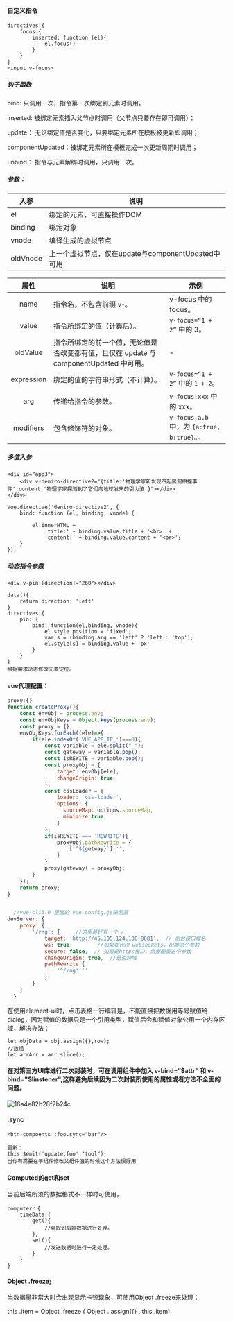 #### 自定义指令

```vue
directives:{
	focus:{
		inserted: function (el){
			el.focus()
		}
	}
}
<input v-focus>
```

##### 钩子函数

bind: 只调用一次，指令第一次绑定到元素时调用。

inserted: 被绑定元素插入父节点时调用（父节点只要存在即可调用）；

update： 无论绑定值是否变化，只要绑定元素所在模板被更新即调用；

componentUpdated：被绑定元素所在模板完成一次更新周期时调用；

unbind： 指令与元素解绑时调用，只调用一次。

##### 参数：

| 入参     | 说明                                               |
| -------- | -------------------------------------------------- |
| el       | 绑定的元素，可直接操作DOM                          |
| binding  | 绑定对象                                           |
| vnode    | 编译生成的虚拟节点                                 |
| oldVnode | 上一个虚拟节点，仅在update与componentUpdated中可用 |

|    属性    | 说明                                                         | 示例                                        |
| :--------: | ------------------------------------------------------------ | ------------------------------------------- |
|    name    | 指令名，不包含前缀 `v-`。                                    | v-focus 中的 focus。                        |
|   value    | 指令所绑定的值（计算后）。                                   | `v-focus=“1 + 2”` 中的 3。                  |
|  oldValue  | 指令所绑定的前一个值，无论值是否改变都有值，且仅在 update 与 componentUpdated 中可用。 | -                                           |
| expression | 绑定的值的字符串形式（不计算）。                             | `v-focus=“1 + 2”` 中的  `1 + 2`。           |
|    arg     | 传递给指令的参数。                                           | `v-focus:xxx` 中的 xxx。                    |
| modifiers  | 包含修饰符的对象。                                           | `v-focus.a.b` 中，为 `{a:true, b:true}`。。 |

##### 多值入参

```vue
<div id="app3">
    <div v-deniro-directive2="{title:'物理学家新发现四起黑洞相撞事件',content:'物理学家探测到了它们向地球发来的引力波'}"></div>
</div>

Vue.directive('deniro-directive2', {
    bind: function (el, binding, vnode) {

        el.innerHTML =
            'title:' + binding.value.title + '<br>' +
            'content:' + binding.value.content + '<br>';
    }
});
```

##### 动态指令参数

```vue
<div v-pin:[direction]="260"></div>

data(){
	return direction: 'left'
}
directives:{
	pin: {
		bind: function(el,binding, vnode){
			el.style.position = 'fixed';
			var s = (binding.arg == 'left' ? 'left': 'top');
			el.style[s] = binding,value + 'px'
		}
	}
}
根据需求动态修改元素定位。
```

#### vue代理配置：

```js
proxy:{}
function createProxy(){
    const envObj = process.env;
    const envObjKeys = Object.keys(process.env);
    const proxy = {};
    envObjKeys.forEach((ele)=>{
		if(ele.indexOf('VUE_APP_IP_')===0){
            const variable = ele.split("_");
            const gateway = variable.pop();
            const isREWITE = variable.pop();
            const proxyObj = {
                target: envObj[ele],
                changeOrigin: true,
            };
            const cssLoader = {
                loader: 'css-loader',
                options: {
                  sourceMap: options.sourceMap,
                  minimize:true
                }
          	};
            if(isREWITE === 'REWRITE'){
				proxyObj.pathRewrite = {
					[`^${getway}`]:'',
                }
            }
            proxy[gateway] = proxyObj;
        }
    });
    return proxy;
}


  //vue-cli3.0 里面的 vue.config.js做配置
devServer: {
    proxy: {
        '/rng': {     //这里最好有一个 /
            target: 'http://45.105.124.130:8081',  // 后台接口域名
            ws: true,        //如果要代理 websockets，配置这个参数
            secure: false,  // 如果是https接口，需要配置这个参数
            changeOrigin: true,  //是否跨域
            pathRewrite:{
                '^/rng':''
            }
        }
    }
  }
```

在使用element-ui时，点击表格一行编辑是，不能直接把数据用等号赋值给dialog，因为赋值的数据只是一个引用类型，赋值后会和赋值对象公用一个内存区域，解决办法：

```
let objData = obj.assign({},row);
//数组
let arrArr = arr.slice();
```

#### 在对第三方UI库进行二次封装时，可在调用组件中加入 v-bind=“$attr” 和 v-bind="$linstener",这样避免后续因为二次封装所使用的属性或者方法不全面的问题。

![16a4e82b28f2b24c](E:\studyFIle\Typescript-notes\VUE\16a4e82b28f2b24c.png)

#### .sync

```
<btn-compoents :foo.sync="bar"/>

更新：
this.$emit('update:foo',"tool");
当你有需要在子组件修改父组件值的时候这个方法很好用
```

#### Computed的get和set

当前后端所须的数据格式不一样时可使用，

````
computer：{
	timeData:{
		get(){
			//获取到后端数据进行处理。
		},
		set(){
			//发送数据时进行一定处理。
		}
	}
}
````

#### Object .freeze;

当数据量非常大时会出现显示卡顿现象，可使用Object .freeze来处理：

this .item  =  Object .freeze ( Object . assign({} , this .item)

